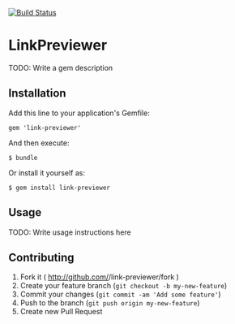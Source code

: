 [![Build Status](https://travis-ci.org/lucaspolonio/link-previewer.svg?branch=master)](https://travis-ci.org/lucaspolonio/link-previewer)

# LinkPreviewer

TODO: Write a gem description

## Installation

Add this line to your application's Gemfile:

    gem 'link-previewer'

And then execute:

    $ bundle

Or install it yourself as:

    $ gem install link-previewer

## Usage

TODO: Write usage instructions here

## Contributing

1. Fork it ( http://github.com/<my-github-username>/link-previewer/fork )
2. Create your feature branch (`git checkout -b my-new-feature`)
3. Commit your changes (`git commit -am 'Add some feature'`)
4. Push to the branch (`git push origin my-new-feature`)
5. Create new Pull Request

